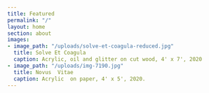```yaml
---
title: Featured
permalink: "/"
layout: home
section: about
images:
- image_path: "/uploads/solve-et-coagula-reduced.jpg"
  title: Solve Et Coagula
  caption: Acrylic, oil and glitter on cut wood, 4' x 7', 2020
- image_path: "/uploads/img-7190.jpg"
  title: Novus  Vitae
  caption: Acrylic  on paper, 4' x 5', 2020.
---
```


